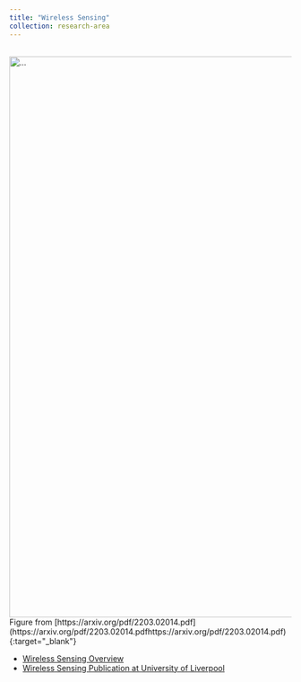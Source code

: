 ```yaml
---
title: "Wireless Sensing"
collection: research-area
---
```


<br />
<img align="center" width="1000" src="{{ site.url }}/images\wireless-sensing\WirelessSensingSystemModel.png" alt="...">
<br />
Figure from [https://arxiv.org/pdf/2203.02014.pdf](https://arxiv.org/pdf/2203.02014.pdfhttps://arxiv.org/pdf/2203.02014.pdf){:target="_blank"}

* [Wireless Sensing Overview](/wireless-sensing/wireless-sensing-overview/)
* [Wireless Sensing Publication at University of Liverpool](/wireless-sensing/wireless-sensing-pub/)